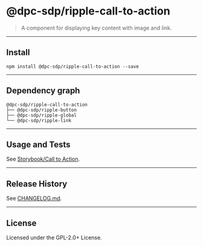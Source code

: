 # @dpc-sdp/ripple-call-to-action

> A component for displaying key content with image and link.

--------------------------------------------------------------------------------

## Install

```shell
npm install @dpc-sdp/ripple-call-to-action --save
```

--------------------------------------------------------------------------------

## Dependency graph

```shell
@dpc-sdp/ripple-call-to-action
├── @dpc-sdp/ripple-button
├── @dpc-sdp/ripple-global
└── @dpc-sdp/ripple-link
```

--------------------------------------------------------------------------------

## Usage and Tests

See [Storybook/Call to Action](https://ripple-ripple-develop.lagoon.vicsdp.amazee.io/?selectedKind=Organisms/CallToAction&selectedStory=Call%20to%20Action).

--------------------------------------------------------------------------------

## Release History

See [CHANGELOG.md](./CHANGELOG.md).

--------------------------------------------------------------------------------

## License

Licensed under the GPL-2.0+ License.
